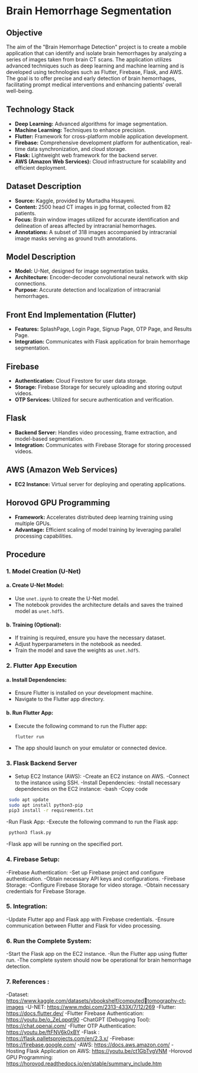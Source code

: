 # Brain Hemorrhage Segmentation 

## Objective
The aim of the "Brain Hemorrhage Detection" project is to create a mobile application that can identify and isolate brain hemorrhages by analyzing a series of images taken from brain CT scans. The application utilizes advanced techniques such as deep learning and machine learning and is developed using technologies such as Flutter, Firebase, Flask, and AWS. The goal is to offer precise and early detection of brain hemorrhages, facilitating prompt medical interventions and enhancing patients’ overall well-being.

## Technology Stack
- **Deep Learning:** Advanced algorithms for image segmentation.
- **Machine Learning:** Techniques to enhance precision.
- **Flutter:** Framework for cross-platform mobile application development.
- **Firebase:** Comprehensive development platform for authentication, real-time data synchronization, and cloud storage.
- **Flask:** Lightweight web framework for the backend server.
- **AWS (Amazon Web Services):** Cloud infrastructure for scalability and efficient deployment.

## Dataset Description
- **Source:** Kaggle, provided by Murtadha Hssayeni.
- **Content:** 2500 head CT images in jpg format, collected from 82 patients.
- **Focus:** Brain window images utilized for accurate identification and delineation of areas affected by intracranial hemorrhages.
- **Annotations:** A subset of 318 images accompanied by intracranial image masks serving as ground truth annotations.

## Model Description
- **Model:** U-Net, designed for image segmentation tasks.
- **Architecture:** Encoder-decoder convolutional neural network with skip connections.
- **Purpose:** Accurate detection and localization of intracranial hemorrhages.

## Front End Implementation (Flutter)
- **Features:** SplashPage, Login Page, Signup Page, OTP Page, and Results Page.
- **Integration:** Communicates with Flask application for brain hemorrhage segmentation.

## Firebase
- **Authentication:** Cloud Firestore for user data storage.
- **Storage:** Firebase Storage for securely uploading and storing output videos.
- **OTP Services:** Utilized for secure authentication and verification.

## Flask
- **Backend Server:** Handles video processing, frame extraction, and model-based segmentation.
- **Integration:** Communicates with Firebase Storage for storing processed videos.

## AWS (Amazon Web Services)
- **EC2 Instance:** Virtual server for deploying and operating applications.

## Horovod GPU Programming
- **Framework:** Accelerates distributed deep learning training using multiple GPUs.
- **Advantage:** Efficient scaling of model training by leveraging parallel processing capabilities.

## Procedure

### 1. Model Creation (U-Net)

#### a. Create U-Net Model:
- Use `unet.ipynb` to create the U-Net model.
- The notebook provides the architecture details and saves the trained model as `unet.hdf5`.

#### b. Training (Optional):
- If training is required, ensure you have the necessary dataset.
- Adjust hyperparameters in the notebook as needed.
- Train the model and save the weights as `unet.hdf5`.

### 2. Flutter App Execution

#### a. Install Dependencies:
- Ensure Flutter is installed on your development machine.
- Navigate to the Flutter app directory.

#### b. Run Flutter App:
- Execute the following command to run the Flutter app:
  ```bash
  flutter run
- The app should launch on your emulator or connected device.
### 3. Flask Backend Server
- Setup EC2 Instance (AWS):
-Create an EC2 instance on AWS.
-Connect to the instance using SSH.
-Install Dependencies:
-Install necessary dependencies on the EC2 instance:
-bash
-Copy code
```bash
 sudo apt update
 sudo apt install python3-pip
 pip3 install -r requirements.txt
```
-Run Flask App:
-Execute the following command to run the Flask app:
```bash
 python3 flask.py
```
-Flask app will be running on the specified port.
### 4. Firebase Setup:
-Firebase Authentication:
-Set up Firebase project and configure authentication.
-Obtain necessary API keys and configurations.
-Firebase Storage:
-Configure Firebase Storage for video storage.
-Obtain necessary credentials for Firebase Storage.
### 5. Integration:
-Update Flutter app and Flask app with Firebase credentials.
-Ensure communication between Flutter and Flask for video processing.
### 6. Run the Complete System:
-Start the Flask app on the EC2 instance.
-Run the Flutter app using flutter run.
-The complete system should now be operational for brain hemorrhage detection.

### 7. References :
-Dataset: https://www.kaggle.com/datasets/vbookshelf/computedtomography-ct-images
-U-NET: https://www.mdpi.com/2313-433X/7/12/269
-Flutter: https://docs.flutter.dev/
-Flutter Firebase Authentication: https://youtu.be/o_ZeLqpqt90
-ChatGPT (Debugging Tool): https://chat.openai.com/
-Flutter OTP Authentication: https://youtu.be/ftFNV6k0xBY
-Flask : https://flask.palletsprojects.com/en/2.3.x/
-Firebase: https://firebase.google.com/
-AWS: https://docs.aws.amazon.com/
-Hosting Flask Application on AWS: https://youtu.be/ct1GbTvgVNM
-Horovod GPU Programming: https://horovod.readthedocs.io/en/stable/summary_include.htm
